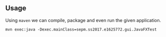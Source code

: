 Usage
-----

Using `maven` we can compile, package and even run the given application.


``` 
mvn exec:java -Dexec.mainClass=sepm.ss2017.e1625772.gui.JavaFXTest
```
